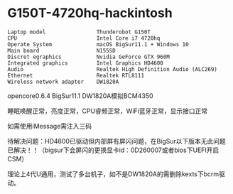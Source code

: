 # G150T-4720hq-hackintosh
```
Laptop model                Thunderobot G150T  
CPU                         Intel Core i7 4720hq
Operate System              macOS BigSur11.1 + Windows 10 
Main board                  N155SD
Discret egraphics           Nvidia GeForce GTX 960M
Integrated graphics         Intel Graphics HD4600
Audio                       Realtek High Definition Audio (ALC269) 
Ethernet                    Realtek RTL8111
Wireless network adapter    DW1820A
```
 
opencore0.6.4 BigSur11.1 DW1820A模拟BCM4350

睡眠唤醒正常，亮度正常，CPU睿频正常，WiFi蓝牙正常，显示接口正常

如需使用iMessage需注入三码

待解决问题：HD4600已驱动但内部屏有屏闪问题，在BigSur以下版本无此问题
已解决！！（bigsur下会屏闪的更换显卡id：0D260007或者bios下UEFI开启CSM）

理论上4代U通用，测试了多台机子，如不是DW1820A的需删除kexts下bcrm驱动。
